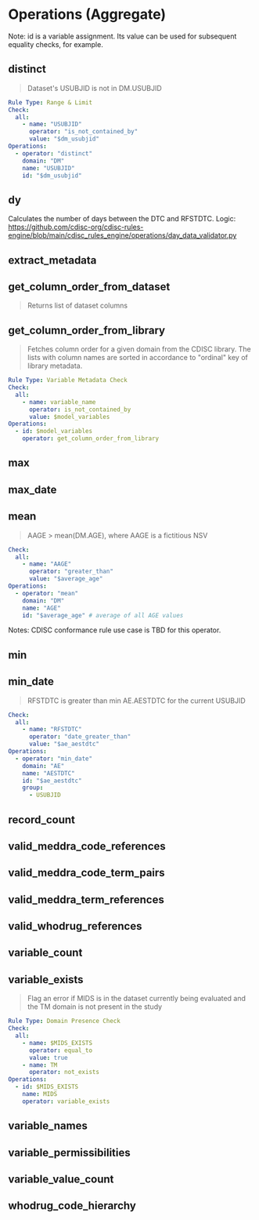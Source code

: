 # Operations (Aggregate)

Note: id is a variable assignment. Its value can be used for subsequent equality checks, for example.

## distinct

> Dataset's USUBJID is not in DM.USUBJID

```yaml
Rule Type: Range & Limit
Check:
  all:
    - name: "USUBJID"
      operator: "is_not_contained_by"
      value: "$dm_usubjid"
Operations:
  - operator: "distinct"
    domain: "DM"
    name: "USUBJID"
    id: "$dm_usubjid"
```

## dy

Calculates the number of days between the DTC and RFSTDTC. Logic: https://github.com/cdisc-org/cdisc-rules-engine/blob/main/cdisc_rules_engine/operations/day_data_validator.py

## extract_metadata

## get_column_order_from_dataset

> Returns list of dataset columns

## get_column_order_from_library

> Fetches column order for a given domain from the CDISC library. The lists with column names are sorted in accordance to "ordinal" key of library metadata.

```yaml
Rule Type: Variable Metadata Check
Check:
  all:
    - name: variable_name
      operator: is_not_contained_by
      value: $model_variables
Operations:
  - id: $model_variables
    operator: get_column_order_from_library
```

## max

## max_date

## mean

> AAGE > mean(DM.AGE), where AAGE is a fictitious NSV

```yaml
Check:
  all:
    - name: "AAGE"
      operator: "greater_than"
      value: "$average_age"
Operations:
  - operator: "mean"
    domain: "DM"
    name: "AGE"
    id: "$average_age" # average of all AGE values
```

Notes: CDISC conformance rule use case is TBD for this operator.

## min

## min_date

> RFSTDTC is greater than min AE.AESTDTC for the current USUBJID

```yaml
Check:
  all:
    - name: "RFSTDTC"
      operator: "date_greater_than"
      value: "$ae_aestdtc"
Operations:
  - operator: "min_date"
    domain: "AE"
    name: "AESTDTC"
    id: "$ae_aestdtc"
    group:
      - USUBJID
```

## record_count

## valid_meddra_code_references

## valid_meddra_code_term_pairs

## valid_meddra_term_references

## valid_whodrug_references

## variable_count

## variable_exists

> Flag an error if MIDS is in the dataset currently being evaluated and the TM domain is not present in the study

```yaml
Rule Type: Domain Presence Check
Check:
  all:
    - name: $MIDS_EXISTS
      operator: equal_to
      value: true
    - name: TM
      operator: not_exists
Operations:
  - id: $MIDS_EXISTS
    name: MIDS
    operator: variable_exists
```

## variable_names

## variable_permissibilities

## variable_value_count

## whodrug_code_hierarchy
